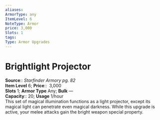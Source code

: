 ```yaml
---
aliases: 
ArmorType: any
ItemLevel: 6
NoteType: Armor
price: 3,000
Slots: 1
tags: 
Type: Armor Upgrades
---
```


# Brightlight Projector

**Source**:: _Starfinder Armory pg. 82_  
**Item Level** 6;
**Price**::  3,000  
**Slots** 1; **Armor Type** Any; **Bulk** —  
**Capacity**:: 20; **Usage** 1/hour  
This set of magical illumination functions as a light projector, except its magical light can penetrate even magical darkness. While this upgrade is active, your melee attacks gain the bright weapon special property.
